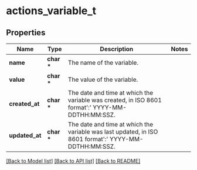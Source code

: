 # actions_variable_t

## Properties
Name | Type | Description | Notes
------------ | ------------- | ------------- | -------------
**name** | **char \*** | The name of the variable. | 
**value** | **char \*** | The value of the variable. | 
**created_at** | **char \*** | The date and time at which the variable was created, in ISO 8601 format&#39;:&#39; YYYY-MM-DDTHH:MM:SSZ. | 
**updated_at** | **char \*** | The date and time at which the variable was last updated, in ISO 8601 format&#39;:&#39; YYYY-MM-DDTHH:MM:SSZ. | 

[[Back to Model list]](../README.md#documentation-for-models) [[Back to API list]](../README.md#documentation-for-api-endpoints) [[Back to README]](../README.md)


